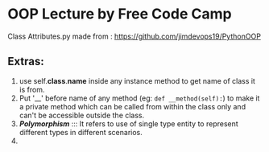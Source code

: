 # OOP Lecture by Free Code Camp

Class Attributes.py made from : https://github.com/jimdevops19/PythonOOP

## Extras:
1. use self.__class__.__name__ inside any instance method to get name of class it is from.
2. Put '__' before name of any method (eg: `def __method(self):`) to make it a private method which can be called from within the class only and can't be accessible outside the class.
3. ***Polymorphism*** ::: It refers to use of single type entity to represent different types in different scenarios.
4. 